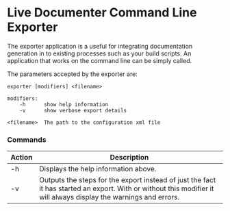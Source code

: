 # Live Documenter Command Line Exporter
The exporter application is a useful for integrating documentation generation in to existing processes such as your build scripts. An application that works on the command line can be simply called.

The parameters accepted by the exporter are:
	
	exporter [modifiers] <filename>

	modifiers:
		-h		show help information
		-v		show verbose export details

	<filename>	The path to the configuration xml file

### Commands

|Action|Description|
|------|-----------|
|-h|Displays the help information above.|
|-v|Outputs the steps for the export instead of just the fact it has started an export. With or without this modifier it will always display the warnings and errors.|


